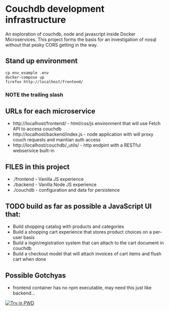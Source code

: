 # Couchdb development infrastructure

An exploration of couchdb, node and javascript inside Docker Microservices. This project forms the basis for an investigation of nosql without that pesky CORS getting in the way. 

## Stand up environment 
```
cp env_example .env
docker-compose up
firefox http://localhost/frontend/
```
### NOTE the trailing slash 

## URLs for each microservice
* http://localhost/frontend/ - html/css/js environment that will use Fetch API to access couchdb 
* http://localhost/backend/index.js - node application with will proxy couch requests and maintian auth access
* http://localhost/couchdb/\_utils/ - http endpint with a RESTful webserivice built-in 

## FILES in this project
* ./frontend - Vanilla JS experience
* ./backend - Vanilla Node JS experience
* ./couchdb - configuration and data for persistence

## TODO build as far as possible a JavaScript UI that:
* Build shopping catalog with products and categories
* Build a shopping cart experience that stores product choices on a per-user basis
* Build a login/registration system that can attach to the cart document in couchdb
* Build a checkout model that will attach invoices of cart items and flush cart when done

## Possible Gotchyas
* frontend container has no npm executable, may need this just like backend...

[![Try in PWD](https://raw.githubusercontent.com/play-with-docker/stacks/master/assets/images/button.png)](https://labs.play-with-docker.com/?stack=https://raw.githubusercontent.com/jptafe/couchdb-docker/main/docker-compose.yml)
